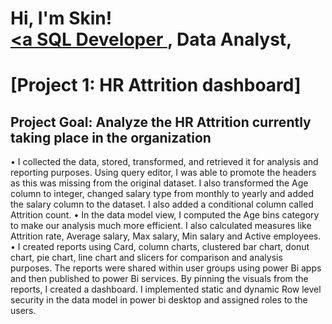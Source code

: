# <h1>Hi, I'm Skin! <br/><a href="https://github.com/sirskin01/try01"> <a SQL Developer </a>, <a> Data Analyst</a>,</h1>
# [Project 1: HR Attrition dashboard] 
## Project Goal: Analyze the HR Attrition currently taking place in the organization
•	I collected the data, stored, transformed, and retrieved it for analysis and reporting purposes. Using query editor, I was able to promote the headers as this was missing from the original dataset.  I also transformed the Age column to integer, changed salary type from monthly to yearly and added the salary column to the dataset. I also added a conditional column called Attrition count.
•	In the data model view, I computed the Age bins category to make our analysis much more efficient. I also calculated measures like Attrition rate, Average salary, Max salary, Min salary and Active employees.
•	I created reports using Card, column charts, clustered bar chart, donut chart, pie chart, line chart and slicers for comparison and analysis purposes. The reports were shared within user groups using power Bi apps and then published to power Bi services. By pinning the visuals from the reports, I created a dashboard. I implemented static and dynamic Row level security in the data model in power bi desktop and assigned roles to the users.


